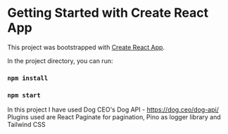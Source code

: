 # Getting Started with Create React App

This project was bootstrapped with [Create React App](https://github.com/facebook/create-react-app).

In the project directory, you can run:

### `npm install`
### `npm start`

In this project I have used Dog CEO's Dog API - https://dog.ceo/dog-api/
Plugins used are React Paginate for pagination, Pino as logger library and Tailwind CSS


